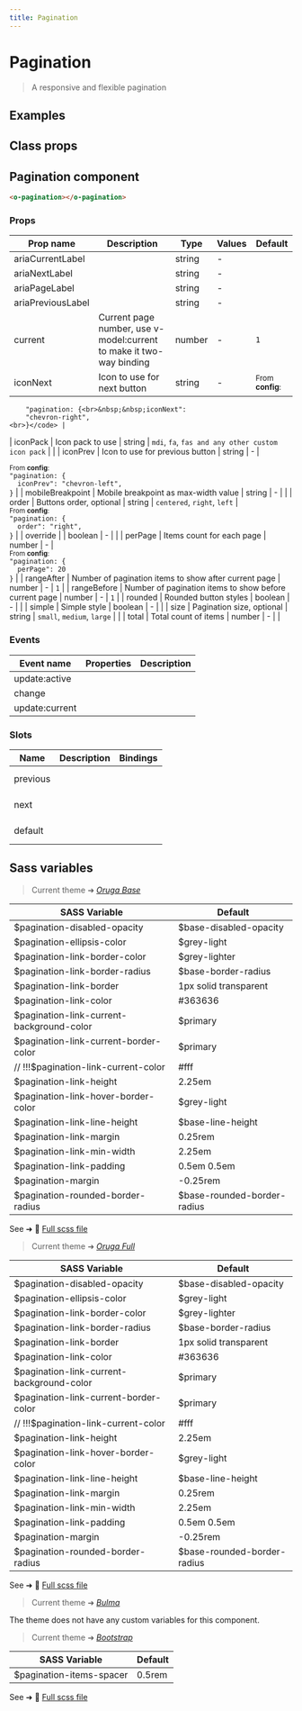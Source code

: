 ```yaml
---
title: Pagination
---
```


# Pagination

<div class="vp-doc">

> A responsive and flexible pagination

<Carbon />
</div>

<div class="vp-example">

## Examples

<example-pagination />

</div>
<div class="vp-example">

## Class props

<inspector-pagination-viewer />

</div>

<div class="vp-doc">

## Pagination component

```html
<o-pagination></o-pagination>
```

### Props

| Prop name         | Description                                                         | Type   | Values | Default                                                                                      |
| ----------------- | ------------------------------------------------------------------- | ------ | ------ | -------------------------------------------------------------------------------------------- |
| ariaCurrentLabel  |                                                                     | string | -      | <code style='white-space: nowrap; padding: 0;'></code>                                       |
| ariaNextLabel     |                                                                     | string | -      | <code style='white-space: nowrap; padding: 0;'></code>                                       |
| ariaPageLabel     |                                                                     | string | -      | <code style='white-space: nowrap; padding: 0;'></code>                                       |
| ariaPreviousLabel |                                                                     | string | -      | <code style='white-space: nowrap; padding: 0;'></code>                                       |
| current           | Current page number, use v-model:current to make it two-way binding | number | -      | <code style='white-space: nowrap; padding: 0;'>1</code>                                      |
| iconNext          | Icon to use for next button                                         | string | -      | <div><small>From <b>config</b>:</small></div><code style='white-space: nowrap; padding: 0;'> |

        "pagination: {<br>&nbsp;&nbsp;iconNext":
        "chevron-right",
    <br>}</code> |

| iconPack | Icon pack to use | string | `mdi`, `fa`, `fas and any other custom icon pack` | <code style='white-space: nowrap; padding: 0;'></code> |
| iconPrev | Icon to use for previous button | string | - | <div><small>From <b>config</b>:</small></div><code style='white-space: nowrap; padding: 0;'>
"pagination: {<br>&nbsp;&nbsp;iconPrev":
"chevron-left",
<br>}</code> |
| mobileBreakpoint | Mobile breakpoint as max-width value | string | - | <code style='white-space: nowrap; padding: 0;'></code> |
| order | Buttons order, optional | string | `centered`, `right`, `left` | <div><small>From <b>config</b>:</small></div><code style='white-space: nowrap; padding: 0;'>
"pagination: {<br>&nbsp;&nbsp;order":
"right",
<br>}</code> |
| override | | boolean | - | <code style='white-space: nowrap; padding: 0;'></code> |
| perPage | Items count for each page | number | - | <div><small>From <b>config</b>:</small></div><code style='white-space: nowrap; padding: 0;'> "pagination: {<br>&nbsp;&nbsp;perPage": 20<br>}</code> |
| rangeAfter | Number of pagination items to show after current page | number | - | <code style='white-space: nowrap; padding: 0;'>1</code> |
| rangeBefore | Number of pagination items to show before current page | number | - | <code style='white-space: nowrap; padding: 0;'>1</code> |
| rounded | Rounded button styles | boolean | - | <code style='white-space: nowrap; padding: 0;'></code> |
| simple | Simple style | boolean | - | <code style='white-space: nowrap; padding: 0;'></code> |
| size | Pagination size, optional | string | `small`, `medium`, `large` | <code style='white-space: nowrap; padding: 0;'></code> |
| total | Total count of items | number | - | <code style='white-space: nowrap; padding: 0;'></code> |

### Events

| Event name     | Properties | Description |
| -------------- | ---------- | ----------- |
| update:active  |            |
| change         |            |
| update:current |            |

### Slots

| Name     | Description | Bindings   |
| -------- | ----------- | ---------- |
| previous |             | <br/><br/> |
| next     |             | <br/><br/> |
| default  |             | <br/><br/> |

</div>

<div class="vp-doc">

## Sass variables

<div class="theme-orugabase">

> Current theme ➜ _[Oruga Base](https://github.com/oruga-ui/theme-oruga)_

| SASS Variable                             | Default                     |
| ----------------------------------------- | --------------------------- |
| $pagination-disabled-opacity              | $base-disabled-opacity      |
| $pagination-ellipsis-color                | $grey-light                 |
| $pagination-link-border-color             | $grey-lighter               |
| $pagination-link-border-radius            | $base-border-radius         |
| $pagination-link-border                   | 1px solid transparent       |
| $pagination-link-color                    | #363636                     |
| $pagination-link-current-background-color | $primary                    |
| $pagination-link-current-border-color     | $primary                    |
| // !!!$pagination-link-current-color      | #fff                        |
| $pagination-link-height                   | 2.25em                      |
| $pagination-link-hover-border-color       | $grey-light                 |
| $pagination-link-line-height              | $base-line-height           |
| $pagination-link-margin                   | 0.25rem                     |
| $pagination-link-min-width                | 2.25em                      |
| $pagination-link-padding                  | 0.5em 0.5em                 |
| $pagination-margin                        | -0.25rem                    |
| $pagination-rounded-border-radius         | $base-rounded-border-radius |

See ➜ 📄 [Full scss file](https://github.com/oruga-ui/theme-oruga/tree/main/src/assets/scss/components/_pagination.scss)

</div><div class="theme-orugafull">

> Current theme ➜ _[Oruga Full](https://github.com/oruga-ui/theme-oruga)_

| SASS Variable                             | Default                     |
| ----------------------------------------- | --------------------------- |
| $pagination-disabled-opacity              | $base-disabled-opacity      |
| $pagination-ellipsis-color                | $grey-light                 |
| $pagination-link-border-color             | $grey-lighter               |
| $pagination-link-border-radius            | $base-border-radius         |
| $pagination-link-border                   | 1px solid transparent       |
| $pagination-link-color                    | #363636                     |
| $pagination-link-current-background-color | $primary                    |
| $pagination-link-current-border-color     | $primary                    |
| // !!!$pagination-link-current-color      | #fff                        |
| $pagination-link-height                   | 2.25em                      |
| $pagination-link-hover-border-color       | $grey-light                 |
| $pagination-link-line-height              | $base-line-height           |
| $pagination-link-margin                   | 0.25rem                     |
| $pagination-link-min-width                | 2.25em                      |
| $pagination-link-padding                  | 0.5em 0.5em                 |
| $pagination-margin                        | -0.25rem                    |
| $pagination-rounded-border-radius         | $base-rounded-border-radius |

See ➜ 📄 [Full scss file](https://github.com/oruga-ui/theme-oruga/tree/main/src/assets/scss/components/_pagination.scss)

</div><div class="theme-bulma">

> Current theme ➜ _[Bulma](https://github.com/oruga-ui/theme-bulma)_

<p>The theme does not have any custom variables for this component.</p>
</div><div class="theme-bootstrap">

> Current theme ➜ _[Bootstrap](https://github.com/oruga-ui/theme-bootstrap)_

| SASS Variable            | Default |
| ------------------------ | ------- |
| $pagination-items-spacer | 0.5rem  |

See ➜ 📄 [Full scss file](https://github.com/oruga-ui/theme-bootstrap/tree/main/src/assets/scss/components/_pagination.scss)

</div>

</div>
